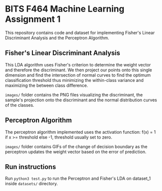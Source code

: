 # BITS F464 Machine Learning Assignment 1

This repository contains code and dataset for implementing Fisher's Linear Discriminant Analysis and the Perceptron Algorithm.

## Fisher's Linear Discriminant Analysis

This LDA algorithm uses Fisher's criterion to determine the weight vector and therefore the discriminant. We then project our points onto this single dimension and find the intersection of normal curves to find the optimum classification threshold thus minimizing the within-class variance and maximizing the between class difference.

`images/` folder contains the PNG files visualizing the discriminant, the sample's projection onto the discriminant and the normal distribution curves of the classes.

## Perceptron Algorithm

The perceptron algorithm implemented uses the activation function: f(x) = 1 if x >= threshold else -1, threshold usually set to zero.

`images/` folder contains GIFs of the change of decision boundary as the perceptron updates the weight vector based on the error of prediction.

## Run instructions 

Run `python3 test.py` to run the Perceptron and Fisher's LDA on dataset_1 inside `datasets/` directory.